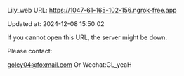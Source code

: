 Lily_web URL: https://1047-61-165-102-156.ngrok-free.app

Updated at: 2024-12-08 15:50:02

If you cannot open this URL, the server might be down.

Please contact: 

goley04@foxmail.com Or Wechat:GL_yeaH